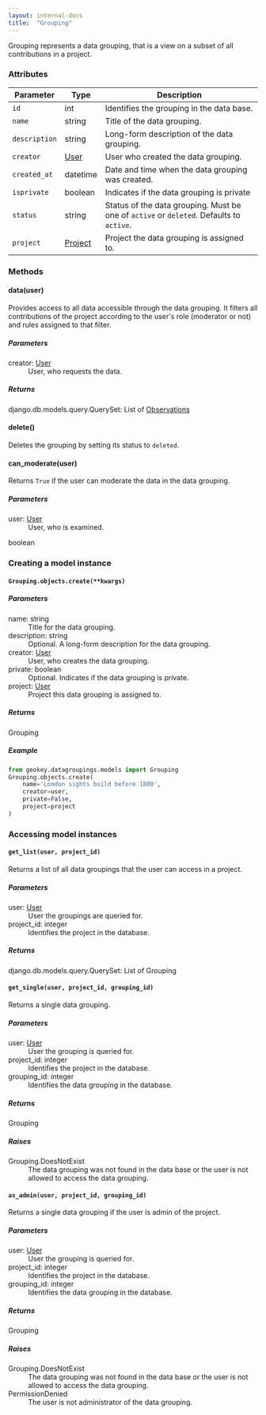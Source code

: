 ```yaml
---
layout: internal-docs
title:  "Grouping"
---
```


Grouping represents a data grouping, that is a view on a subset of all contributions in a project.

### Attributes

Parameter              | Type                     | Description
-----------------------|--------------------------|-----------------------------------------------
`id`                     | int                      | Identifies the grouping in the data base.
`name`                   | string                   | Title of the data grouping.
`description`            | string                   | Long-form description of the data grouping.
`creator`                | [User](/docs/programming/user.html) | User who created the data grouping.
`created_at`             | datetime                 | Date and time when the data grouping was created.
`isprivate`              | boolean                  | Indicates if the data grouping is private
`status`                 | string                   | Status of the data grouping. Must be one of `active` or `deleted`. Defaults to `active`.
`project`                | [Project](/docs/programming/project.html) | Project the data grouping is assigned to.

### Methods

#### data(user)

Provides access to all data accessible through the data grouping. It filters all contributions of the project according to the user's role (moderator or not) and rules assigned to that filter.

##### Parameters

<dl class="parameters">
    <dt>creator: <span class="type"><a href="/docs/programming/user.html">User</a></span></dt>
        <dd>User, who requests the data.</dd>
</dl>

##### Returns

<span class="type">django.db.models.query.QuerySet</span>: List of [Observations](/docs/programming/observation.html)

#### delete()

Deletes the grouping by setting its status to `deleted`.

#### can_moderate(user)

Returns `True` if the user can moderate the data in the data grouping.

##### Parameters

<dl class="parameters">
    <dt>user: <span class="type"><a href="/docs/programming/user.html">User</a></span></dt>
        <dd>User, who is examined.</dd>
</dl>

<span class="type">boolean</span>

### Creating a model instance

#### `Grouping.objects.create(**kwargs)`

##### Parameters

<dl class="parameters">
    <dt>name: <span class="type">string</span></dt>
        <dd>Title for the data grouping.</dd>
    <dt>description: <span class="type">string</span></dt>
        <dd>Optional. A long-form description for the data grouping.</dd>
    <dt>creator: <span class="type"><a href="/docs/programming/user.html">User</a></span></dt>
        <dd>User, who creates the data grouping.</dd>
    <dt>private: <span class="type">boolean</span></dt>
        <dd>Optional. Indicates if the data grouping is private.</dd>
    <dt>project: <span class="type"><a href="/docs/programming/project.html">User</a></span></dt>
        <dd>Project this data grouping is assigned to.</dd>
</dl>

##### Returns

<span class="type">Grouping</span>

##### Example

```python
from geokey.datagroupings.models import Grouping
Grouping.objects.create(
    name='London sights build before 1800',
    creator=user,
    private=False,
    project=project
)
```

### Accessing model instances

#### `get_list(user, project_id)`

Returns a list of all data groupings that the user can access in a project.

##### Parameters

<dl class="parameters">
    <dt>user: <span class="type"><a href="/docs/programming/user.html">User</a></span></dt>
        <dd>User the groupings are queried for.</dd>
    <dt>project_id: <span class="type">integer</span></dt>
        <dd>Identifies the project in the database.</dd>
</dl>

##### Returns

<span class="type">django.db.models.query.QuerySet</span>: List of <span class="type">Grouping</span>

#### `get_single(user, project_id, grouping_id)`

Returns a single data grouping.

##### Parameters

<dl class="parameters">
    <dt>user: <span class="type"><a href="/docs/programming/user.html">User</a></span></dt>
        <dd>User the grouping is queried for.</dd>
    <dt>project_id: <span class="type">integer</span></dt>
        <dd>Identifies the project in the database.</dd>
    <dt>grouping_id: <span class="type">integer</span></dt>
        <dd>Identifies the data grouping in the database.</dd>
</dl>

##### Returns

<span class="type">Grouping</span>

##### Raises

<dl class="parameters">
    <dt>Grouping.DoesNotExist</dt>
        <dd>The data grouping was not found in the data base or the user is not allowed to access the data grouping.</dd>
</dl>

#### `as_admin(user, project_id, grouping_id)`

Returns a single data grouping if the user is admin of the project.

##### Parameters

<dl class="parameters">
    <dt>user: <span class="type"><a href="/docs/programming/user.html">User</a></span></dt>
        <dd>User the grouping is queried for.</dd>
    <dt>project_id: <span class="type">integer</span></dt>
        <dd>Identifies the project in the database.</dd>
    <dt>grouping_id: <span class="type">integer</span></dt>
        <dd>Identifies the data grouping in the database.</dd>
</dl>

##### Returns

<span class="type">Grouping</span>

##### Raises

<dl class="parameters">
    <dt>Grouping.DoesNotExist</dt>
        <dd>The data grouping was not found in the data base or the user is not allowed to access the data grouping.</dd>
    <dt>PermissionDenied</dt>
        <dd>The user is not administrator of the data grouping.</dd>
</dl>

